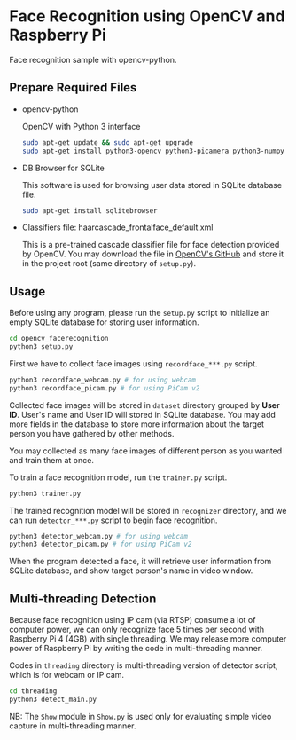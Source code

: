 # Face Recognition using OpenCV and Raspberry Pi

Face recognition sample with opencv-python.

## Prepare Required Files

* opencv-python
   
   OpenCV with Python 3 interface

   ```bash
   sudo apt-get update && sudo apt-get upgrade
   sudo apt-get install python3-opencv python3-picamera python3-numpy python3-pil
   ```
* DB Browser for SQLite
   
   This software is used for browsing user data stored in SQLite database file.
   
   ```bash
   sudo apt-get install sqlitebrowser
   ```

* Classifiers file: haarcascade_frontalface_default.xml
   
   This is a pre-trained cascade classifier file for face detection provided by OpenCV. You may download the file in [OpenCV's GitHub](https://github.com/opencv/opencv/tree/master/data/haarcascades) and store it in the project root (same directory of `setup.py`).

## Usage

Before using any program, please run the `setup.py` script to initialize an empty SQLite database for storing user information.

```bash
cd opencv_facerecognition
python3 setup.py
```

First we have to collect face images using `recordface_***.py` script.

```bash
python3 recordface_webcam.py # for using webcam
python3 recordface_picam.py # for using PiCam v2
```

Collected face images will be stored in `dataset` directory grouped by **User ID**. User's name and User ID will stored in SQLite database. You may add more fields in the database to store more information about the target person you have gathered by other methods.

You may collected as many face images of different person as you wanted and train them at once.

To train a face recognition model, run the `trainer.py` script.

``` bash
python3 trainer.py
```

The trained recognition model will be stored in `recognizer` directory, and we can run `detector_***.py` script to begin face recognition.

```bash
python3 detector_webcam.py # for using webcam
python3 detector_picam.py # for using PiCam v2
```

When the program detected a face, it will retrieve user information from SQLite database, and show target person's name in video window.

## Multi-threading Detection

Because face recognition using IP cam (via RTSP) consume a lot of computer power, we can only recognize face 5 times per second with Raspberry Pi 4 (4GB) with single threading. We may release more computer power of Raspberry Pi by writing the code in multi-threading manner.

Codes in `threading` directory is multi-threading version of detector script, which is for webcam or IP cam.

```bash
cd threading
python3 detect_main.py
```

NB: The `Show` module in `Show.py` is used only for evaluating simple video capture in multi-threading manner.
